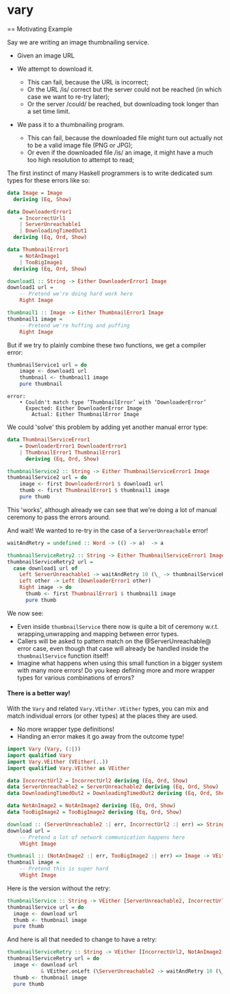 # vary

 == Motivating Example

 Say we are writing an image thumbnailing service.

 * Given an image URL
 * We attempt to download it.
     * This can fail, because the URL is incorrect;
     * Or the URL /is/ correct but the server could not be reached (in which case we want to re-try later);
     * Or the server /could/ be reached, but downloading took longer than a set time limit.

 * We pass it to a thumbnailing program.
     * This can fail, because the downloaded file might turn out actually not to be a valid image file (PNG or JPG);
     * Or even if the downloaded file /is/ an image, it might have a much too high resolution to attempt to read;


 The first instinct of many Haskell programmers is to write dedicated sum types for these errors like so:

```haskell
data Image = Image
  deriving (Eq, Show)

data DownloaderError1
    = IncorrectUrl1
    | ServerUnreachable1
    | DownloadingTimedOut1 
  deriving (Eq, Ord, Show)

data ThumbnailError1
    = NotAnImage1
    | TooBigImage1
  deriving (Eq, Ord, Show)

download1 :: String -> Either DownloaderError1 Image
download1 url = 
    -- Pretend we're doing hard work here
    Right Image

thumbnail1 :: Image -> Either ThumbnailError1 Image
thumbnail1 image = 
    -- Pretend we're huffing and puffing
    Right Image
```

But if we try to plainly combine these two functions, we get a compiler error:

```haskell
thumbnailService1 url = do
    image <- download1 url
    thumbnail <- thumbnail1 image
    pure thumbnail
```

```
error:
    • Couldn't match type ‘ThumbnailError’ with ‘DownloaderError’
      Expected: Either DownloaderError Image
        Actual: Either ThumbnailError Image
```


We could \'solve\' this problem by adding yet another manual error type:

```haskell
data ThumbnailServiceError1
    = DownloaderError1 DownloaderError1
    | ThumbnailError1 ThumbnailError1
      deriving (Eq, Ord, Show)

thumbnailService2 :: String -> Either ThumbnailServiceError1 Image
thumbnailService2 url = do
    image <- first DownloaderError1 $ download1 url
    thumb <- first ThumbnailError1 $ thumbnail1 image
    pure thumb
```


This 'works', although already we can see that we're doing a lot of manual ceremony to pass the errors around.

And wait! We wanted to re-try in the case of a `ServerUnreachable` error!

```haskell
waitAndRetry = undefined :: Word -> (() -> a)  -> a

thumbnailServiceRetry2 :: String -> Either ThumbnailServiceError1 Image
thumbnailServiceRetry2 url = 
  case download1 url of
    Left ServerUnreachable1 -> waitAndRetry 10 (\_ -> thumbnailServiceRetry2 url) 
    Left other -> Left (DownloaderError1 other)
    Right image -> do
      thumb <- first ThumbnailError1 $ thumbnail1 image
      pure thumb
```

We now see:

- Even inside `thumbnailService` there now is quite a bit of ceremony 
  w.r.t. wrapping,unwrapping and mapping between error types.
- Callers will be asked to pattern match on the @ServerUnreachable@ error case,
  even though that case will already be handled inside the `thumbnailService` function itself!
- Imagine what happens when using this small function in a bigger system with many more errors!
  Do you keep defining more and more wrapper types for various combinations of errors?

#### There is a better way!

With the `Vary` and related `Vary.VEither.VEither` types, you can mix and match individual errors (or other types) at the places they are used.

- No more wrapper type definitions!
- Handing an error makes it go away from the outcome type!

```haskell top:1
import Vary (Vary, (:|))
import qualified Vary
import Vary.VEither (VEither(..))
import qualified Vary.VEither as VEither
```
```haskell
data IncorrectUrl2 = IncorrectUrl2 deriving (Eq, Ord, Show)
data ServerUnreachable2 = ServerUnreachable2 deriving (Eq, Ord, Show)
data DownloadingTimedOut2 = DownloadingTimedOut2 deriving (Eq, Ord, Show)

data NotAnImage2 = NotAnImage2 deriving (Eq, Ord, Show)
data TooBigImage2 = TooBigImage2 deriving (Eq, Ord, Show)

download :: (ServerUnreachable2 :| err, IncorrectUrl2 :| err) => String -> VEither err Image
download url = 
    -- Pretend a lot of network communication happens here
    VRight Image

thumbnail :: (NotAnImage2 :| err, TooBigImage2 :| err) => Image -> VEither err Image
thumbnail image = 
    -- Pretend this is super hard
    VRight Image
```

Here is the version without the retry:

```haskell
thumbnailService :: String -> VEither [ServerUnreachable2, IncorrectUrl2, NotAnImage2, TooBigImage2] Image
thumbnailService url = do
  image <- download url
  thumb <- thumbnail image
  pure thumb
```

And here is all that needed to change to have a retry:

```haskell
thumbnailServiceRetry :: String -> VEither [IncorrectUrl2, NotAnImage2, TooBigImage2] Image
thumbnailServiceRetry url = do
  image <- download url 
           & VEither.onLeft (\ServerUnreachable2 -> waitAndRetry 10 (\_ -> thumbnailServiceRetry url)) id
  thumb <- thumbnail image
  pure thumb
```

<!-- 
The following is executed by the README test runner,
but we don't want it to be visible to human readers:

```haskell top:0
{-# OPTIONS_GHC -fdefer-type-errors #-} -- We want to show some incorrect examples!
{-# LANGUAGE GHC2021 #-}
{-# LANGUAGE DataKinds #-}
module Main where

import Test.Hspec (hspec, describe, it, shouldBe)
import Test.ShouldNotTypecheck (shouldNotTypecheck)
import Data.Bifunctor (first)
import Data.Function ((&))

```

```haskell
main :: IO ()
main = hspec $ do
  describe "bad v1" $ do
    it "should not typecheck" $
      shouldNotTypecheck (thumbnailService1)
  describe "bad v2" $ do
    it "should work (but be verbose)" $
      thumbnailService2 "http://example.com" `shouldBe` (Right Image)
  describe "bad v2 (wth retry)" $ do
    it "should work (but be super verbose)" $
      thumbnailServiceRetry2 "http://example.com" `shouldBe` (Right Image)
  describe "nice" $ do
    it "should work nicely" $
      thumbnailService "http://example.com" `shouldBe` (VRight Image)
  describe "nice (with retry)" $ do
    it "should work nicely" $
      thumbnailServiceRetry "http://example.com" `shouldBe` (VRight Image)
```
-->
